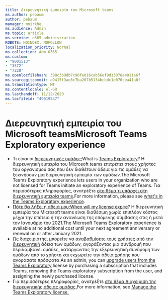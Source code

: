 ```yaml
---
title: Διερευνητική εμπειρία του Microsoft teams
ms.author: pebaum
author: pebaum
manager: mnirkhe
ms.audience: Admin
ms.topic: article
ms.service: o365-administration
ROBOTS: NOINDEX, NOFOLLOW
localization_priority: Normal
ms.collection: Adm_O365
ms.custom:
- "9001513"
- "3572"
- "7228"
ms.openlocfilehash: 398c3b9db7c90fe016cab56ef9d13078e4011a6f
ms.sourcegitcommit: a9415f3ae8c7ba267b5134bcbdc1e070cea41a0f
ms.translationtype: MT
ms.contentlocale: el-GR
ms.lasthandoff: 11/12/2020
ms.locfileid: "49019547"
---
```

# <a name="microsoft-teams-exploratory-experience"></a><span data-ttu-id="8838d-102">Διερευνητική εμπειρία του Microsoft teams</span><span class="sxs-lookup"><span data-stu-id="8838d-102">Microsoft Teams Exploratory experience</span></span>

- <span data-ttu-id="8838d-103">Τι είναι οι [διερευνητικές ομάδες](https://docs.microsoft.com/microsoftteams/teams-exploratory);</span><span class="sxs-lookup"><span data-stu-id="8838d-103">What is [Teams Exploratory](https://docs.microsoft.com/microsoftteams/teams-exploratory)?</span></span> <span data-ttu-id="8838d-104">Η διερευνητική εμπειρία του Microsoft teams επιτρέπει στους χρήστες του οργανισμού σας που δεν διαθέτουν άδεια για τις ομάδες να ξεκινήσουν μια διερευνητική εμπειρία των ομάδων.</span><span class="sxs-lookup"><span data-stu-id="8838d-104">The Microsoft Teams Exploratory experience lets users in your organization who are not licensed for Teams initiate an exploratory experience of Teams.</span></span> <span data-ttu-id="8838d-105">Για περισσότερες πληροφορίες, ανατρέξτε [στο θέμα τι υπάρχει στη διερευνητική εμπειρία teams](https://docs.microsoft.com/microsoftteams/teams-exploratory#whats-in-the-teams-exploratory-experience).</span><span class="sxs-lookup"><span data-stu-id="8838d-105">For more information, please see [what's in the Teams Exploratory experience](https://docs.microsoft.com/microsoftteams/teams-exploratory#whats-in-the-teams-exploratory-experience).</span></span>
- <span data-ttu-id="8838d-106">[Πότε θα λήξει η άδειά μου](https://docs.microsoft.com/microsoftteams/teams-exploratory#how-long-does-the-teams-exploratory-experience-last);</span><span class="sxs-lookup"><span data-stu-id="8838d-106">[When will my license expire](https://docs.microsoft.com/microsoftteams/teams-exploratory#how-long-does-the-teams-exploratory-experience-last)?</span></span> <span data-ttu-id="8838d-107">Η διερευνητική εμπειρία του Microsoft teams είναι διαθέσιμη χωρίς επιπλέον κόστος μέχρι την επέτειο ή την ανανέωση της επόμενης σύμβασης στις ή μετά τον Ιανουάριο του 2021.</span><span class="sxs-lookup"><span data-stu-id="8838d-107">The Microsoft Teams Exploratory experience is available at no additional cost until your next agreement anniversary or renewal on or after January 2021.</span></span>
- <span data-ttu-id="8838d-108">Ως διαχειριστής, μπορείτε να [αναβαθμίσετε τους χρήστες από την διερευνητική](https://docs.microsoft.com/microsoftteams/teams-exploratory#upgrade-users-from-the-teams-exploratory-license) άδεια των ομάδων, αγοράζοντας μια συνδρομή που περιλαμβάνει ομάδες, καταργώντας την εξερευνητική συνδρομή των ομάδων από το χρήστη και εκχωρείτε την άδεια χρήσης που αγοράσατε πρόσφατα.</span><span class="sxs-lookup"><span data-stu-id="8838d-108">As an admin, you can [upgrade users from the Teams Exploratory](https://docs.microsoft.com/microsoftteams/teams-exploratory#upgrade-users-from-the-teams-exploratory-license) license by purchasing a subscription that includes Teams, removing the Teams exploratory subscription from the user, and assigning the newly purchased license.</span></span>
- <span data-ttu-id="8838d-109">Για περισσότερες πληροφορίες, ανατρέξτε [στο θέμα Διαχείριση της διερευνητικής άδειας ομάδας.](https://docs.microsoft.com/microsoftteams/teams-exploratory)</span><span class="sxs-lookup"><span data-stu-id="8838d-109">For more information, see [Manage the Teams Exploratory license.](https://docs.microsoft.com/microsoftteams/teams-exploratory)</span></span>